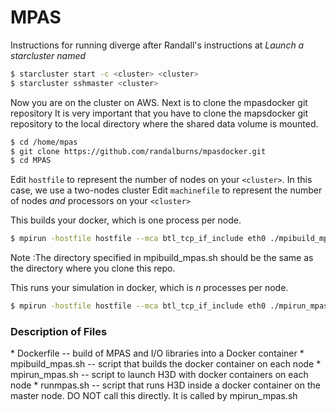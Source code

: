 # MPAS

Instructions for running diverge after Randall's instructions at  *Launch a starcluster named <cluster>*

```bash
$ starcluster start -c <cluster> <cluster>
$ starcluster sshmaster <cluster>
```

Now you are on the cluster on AWS. Next is to clone the mpasdocker git repository
It is very important that you have to clone the mapsdocker git repository to the local directory where the shared data volume is mounted.
```bash
$ cd /home/mpas
$ git clone https://github.com/randalburns/mpasdocker.git
$ cd MPAS
```

Edit `hostfile` to represent the number of nodes on your `<cluster>`. In this case, we use a two-nodes cluster
Edit `machinefile` to represent the number of nodes *and* processors on your `<cluster>`

This builds your docker, which is one process per node.
```bash
$ mpirun -hostfile hostfile --mca btl_tcp_if_include eth0 ./mpibuild_mpas.sh --verbose --output-filename=mpibuild
```
Note :The directory specified in mpibuild_mpas.sh should be the same as the directory where you clone this repo.

This runs your simulation in docker, which is *n* processes per node.
```bash
$ mpirun -hostfile hostfile --mca btl_tcp_if_include eth0 ./mpirun_mpas.sh --verbose --output-filename=mpirun
```


<h3> Description of Files </h3>
  * Dockerfile -- build of MPAS and I/O libraries into a Docker container
  * mpibuild_mpas.sh -- script that builds the docker container on each node
  * mpirun_mpas.sh -- script to launch H3D with docker containers on each node 
  * runmpas.sh -- script that runs H3D inside a docker container on the master node.  DO NOT call this directly.  It is called by mpirun_mpas.sh
 
